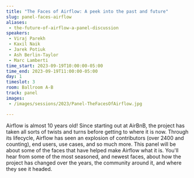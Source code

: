 ```yaml
---
title: "The Faces of Airflow: A peek into the past and future"
slug: panel-faces-airflow
aliases:
 - the-future-of-airflow-a-panel-discussion
speakers:
 - Viraj Parekh
 - Kaxil Naik
 - Jarek Potiuk
 - Ash Berlin-Taylor
 - Marc Lamberti
time_start: 2023-09-19T10:00:00-05:00
time_end: 2023-09-19T11:00:00-05:00
day: 1
timeslot: 3
room: Ballroom A-B
track: panel
images:
 - /images/sessions/2023/Panel-TheFacesOfAirflow.jpg

---
```


Airflow is almost 10 years old! Since starting out at AirBnB, the project has taken all sorts of twists and turns before getting to where it is now. Through its lifecycle, Airflow has seen an explosion of contributors (over 2400 and counting), end users, use cases, and so much more. This panel will be about some of the faces that have helped make Airflow what it is. You'll hear from some of the most seasoned, and newest faces, about how the project has changed over the years, the community around it, and where they see it headed.
